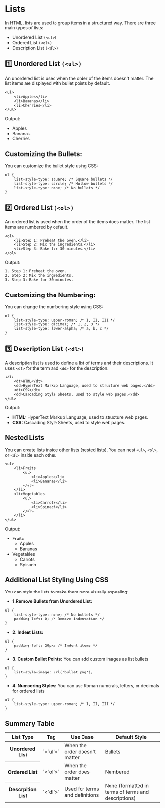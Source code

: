 # Lists
In HTML, lists are used to group items in a structured way. There are three main types of lists:

- Unordered List `(<ul>)`
- Ordered List `(<ol>)`
- Description List `(<dl>)`

## 1️⃣ Unordered List `(<ul>)`
An unordered list is used when the order of the items doesn't matter. The list items are displayed with bullet points by default.
```
<ul>
    <li>Apples</li>
    <li>Bananas</li>
    <li>Cherries</li>
</ul>
```
Output:
- Apples
- Bananas
- Cherries

## Customizing the Bullets:
You can customize the bullet style using CSS:
```
ul {
    list-style-type: square; /* Square bullets */
    list-style-type: circle; /* Hollow bullets */
    list-style-type: none; /* No bullets */
}
```

## 2️⃣ Ordered List `(<ol>)`
An ordered list is used when the order of the items does matter. The list items are numbered by default.
```
<ol>
    <li>Step 1: Preheat the oven.</li>
    <li>Step 2: Mix the ingredients.</li>
    <li>Step 3: Bake for 30 minutes.</li>
</ol>
```
Output:
```
1. Step 1: Preheat the oven.
2. Step 2: Mix the ingredients.
3. Step 3: Bake for 30 minutes.
```

## Customizing the Numbering:
You can change the numbering style using CSS:
```
ol {
    list-style-type: upper-roman; /* I, II, III */
    list-style-type: decimal; /* 1, 2, 3 */
    list-style-type: lower-alpha; /* a, b, c */
}
```

## 3️⃣ Description List `(<dl>)`
A description list is used to define a list of terms and their descriptions. It uses `<dt>` for the term and `<dd>` for the description.
```
<dl>
    <dt>HTML</dt>
    <dd>HyperText Markup Language, used to structure web pages.</dd>
    <dt>CSS</dt>
    <dd>Cascading Style Sheets, used to style web pages.</dd>
</dl>
```
Output:
- **HTML:** HyperText Markup Language, used to structure web pages.
- **CSS:** Cascading Style Sheets, used to style web pages.

## Nested Lists
You can create lists inside other lists (nested lists). You can nest `<ul>`, `<ol>`, or `<dl>` inside each other.
```
<ul>
    <li>Fruits
        <ul>
            <li>Apples</li>
            <li>Bananas</li>
        </ul>
    </li>
    <li>Vegetables
        <ul>
            <li>Carrots</li>
            <li>Spinach</li>
        </ul>
    </li>
</ul>
```
Output:

- Fruits
    - Apples
    - Bananas
- Vegetables
  - Carrots
  - Spinach

## Additional List Styling Using CSS
You can style the lists to make them more visually appealing:
- **1.Remove Bullets from Unordered List:**
```
ul {
    list-style-type: none; /* No bullets */
    padding-left: 0; /* Remove indentation */
}
```

- **2. Indent Lists:**
```
ul {
    padding-left: 20px; /* Indent items */
}
```

- **3. Custom Bullet Points:** 
You can add custom images as list bullets
```
ul {
    list-style-image: url('bullet.png');
}
```

- **4. Numbering Styles:** 
You can use Roman numerals, letters, or decimals for ordered lists
```
ol {
    list-style-type: upper-roman; /* I, II, III */
}
```
## Summary Table
<table>
<thead>
    <tr>
        <th> List Type </th>
        <th> Tag </th>
        <th> Use Case </th>
        <th> Default Style </th>
    </tr>
</thead>
<tbody>
    <tr>
        <th> Unordered List </th>
        <td> `<`ul`>` </th>
        <td> When the order doesn't matter </th>
        <td> Bullets </th>
    </tr>
    <tr>
        <th> Ordered List </th>
        <td> `<`ol`>` </th>
        <td> When the order does matter </th>
        <td> Numbered </th>
    </tr>
    <tr>
        <th> Descrpition List </th>
        <td> `<`dl`>` </th>
        <td>Used for terms and definitions </th>
        <td> None (formatted in terms of terms and descriptions) </th>
    </tr>
</tbody>
</table>
